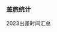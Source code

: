 ### 差旅统计

2023出差时间汇总

<script src="https://cdn.staticfile.org/Chart.js/3.9.1/chart.js"></script>

<script src="https://cdn.bootcdn.net/ajax/libs/Chart.js/4.4.0/chart.js"></script>

<canvas id="myChart" width="400" height="200"></canvas>
<script>
const ctx = document.getElementById('myChart');
const labels = ['1月份', '2月份', '3月份','4月份', '5月份', '6月份', '7月份','8月份','9月份','10月份','11月份','12月份'];  // 设置 X 轴上对应的标签
const data = {
  labels: labels,
  datasets: [{
    label: '2023年出差统计',
    data: [0,0,5,15,4,30,25,0,11,11,10,0],
    fill: false,
    borderColor: 'rgb(0, 128, 0)', // 设置线的颜色
	backgroundColor: ['rgba(179, 0, 33, 0.5)'],// 设置点的填充色
	pointStyle: 'circle',     //设置点类型为圆点
    pointRadius: 5,    //设置圆点半径
    pointHoverRadius: 10, //设置鼠标移动上去后圆点半径
    tension: 0.1
  }]
};
const config = {
  type: 'line', // 设置图表类型
  data: data,
  options: {
    responsive: true,  // 设置图表为响应式
    interaction: {  // 设置每个点的交互
      intersect: false,
    },
    scales: {  // 设置 X 轴与 Y 轴
      x: {
        display: true,
        title: {
          display: true,
          text: '月份'
        }
      },
      y: {
        display: true,
        title: {
          display: true,
          text: '天数'
        }
      }
    }
  }
};
const myChart = new Chart(ctx, config);
</script>








